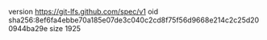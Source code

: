 version https://git-lfs.github.com/spec/v1
oid sha256:8ef6fa4ebbe70a185e07de3c040c2cd8f75f56d9668e214c2c25d200944ba29e
size 1925
